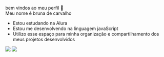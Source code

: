 bem vindos ao meu perfil 🖤  
Meu nome é bruna de carvalho 

- Estou estudando na Alura 
- Estou me desenvolvendo na linguagem javaScript
- Utilizo esse espaço para minha organização e compartilhamento dos meus projetos desenvolvidos 




![](https://media.tenor.com/olr0tUuWI7gAAAAi/cuh-cat.gif)
![](https://media1.tenor.com/m/bDEevlqosFkAAAAC/bella-swan-twilight.gif)
